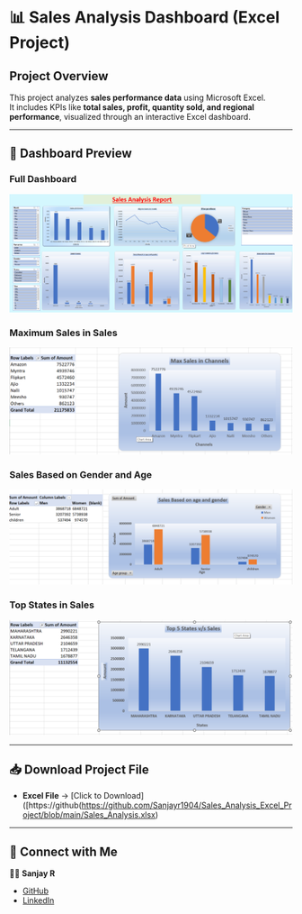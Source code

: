 # 📊 Sales Analysis Dashboard (Excel Project)

## Project Overview
This project analyzes **sales performance data** using Microsoft Excel.  
It includes KPIs like **total sales, profit, quantity sold, and regional performance**, visualized through an interactive Excel dashboard.

---

## 📸 Dashboard Preview

### Full Dashboard
![Sales Dashboard](images/Sales_Dashboard.png)

### Maximum Sales in Sales
![Category Analysis](images/Max_Sales_in_Channels.png)

### Sales Based on Gender and Age
![Regional Performance](images/Sales_Based_on_gender.png)

### Top States in Sales 
![Regional Performance](images/Top_States.png)

---

## 📥 Download Project File

- **Excel File** → [Click to Download]([https://github(https://github.com/Sanjayr1904/Sales_Analysis_Excel_Project/blob/main/Sales_Analysis.xlsx)

---

## 🔗 Connect with Me
👨‍💻 **Sanjay R**  
- [GitHub](https://github.com/Sanjayr1904)  
- [LinkedIn](https://www.linkedin.com/in/sanjay-190401-r)
